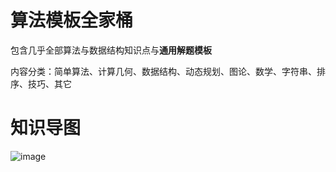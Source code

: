 # 算法模板全家桶

包含几乎全部算法与数据结构知识点与**通用解题模板**

内容分类：简单算法、计算几何、数据结构、动态规划、图论、数学、字符串、排序、技巧、其它

# 知识导图

![image](https://github.com/ZY16263646566679/Templates/assets/118327380/b3d29fc1-2e2e-4c1c-a16b-5a10a555a3e9)

